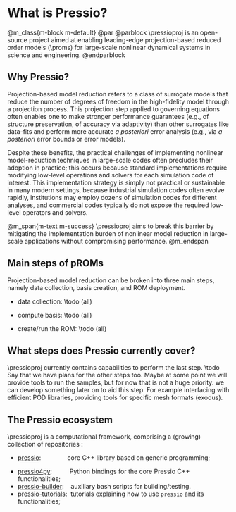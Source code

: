 
# What is Pressio?

@m_class{m-block m-default} @par
@parblock
\pressioproj is an open-source project aimed at enabling
leading-edge projection-based reduced order models (\proms)
for large-scale nonlinear dynamical systems in science and engineering.
@endparblock

## Why Pressio?
Projection-based model reduction refers to a class of surrogate models
that reduce the number of degrees
of freedom in the high-fidelity model through a projection process.
This projection step applied to governing equations often enables one
to make stronger performance guarantees
(e.g., of structure preservation, of accuracy via adaptivity) than other
surrogates like data-fits and perform more accurate *a posteriori*
error analysis (e.g., via *a posteriori* error bounds or error models).

Despite these benefits, the practical challenges of
implementing nonlinear model-reduction techniques in large-scale codes often
precludes their adoption in practice; this occurs because standard implementations
require modifying low-level operations and solvers for each simulation code of interest.
This implementation strategy is simply not practical or sustainable
in many modern settings, because industrial simulation codes often evolve rapidly,
institutions may employ dozens of simulation codes for different analyses,
and commercial codes typically do not expose the required low-level
operators and solvers.

@m_span{m-text m-success}
\pressioproj aims to break this barrier by mitigating the implementation burden of
nonlinear model reduction in large-scale applications without compromising performance.
@m_endspan

## Main steps of pROMs
Projection-based model reduction can be broken into three main steps,
namely data collection, basis creation, and ROM deployment.

- data collection: \todo (all)

- compute basis: \todo (all)

- create/run the ROM: \todo (all)

## What steps does Pressio currently cover?
\pressioproj currently contains capabilities to perform the last step.
\todo Say that we have plans for the other steps too.
Maybe at some point we will provide tools to run the samples,
but for now that is not a huge priority. we can develop something
later on to aid this step. For example interfacing with efficient
POD libraries, providing tools for specific mesh formats (exodus).


## The Pressio ecosystem
\pressioproj is a computational framework, comprising a (growing) collection of repositories :

* [pressio](https://github.com/Pressio/pressio): &emsp;&ensp;&emsp;&emsp;&ensp;core C++ library based on generic programming;
<!-- to support applications with arbitrary data types; -->
* [pressio4py](https://github.com/Pressio/pressio4py): &emsp;&emsp;&nbsp;&nbsp;Python bindings for the core Pressio C++ functionalities;
* [pressio-builder](https://github.com/Pressio/pressio-builder): &nbsp;&nbsp;&nbsp;auxiliary bash scripts for building/testing.
* [pressio-tutorials](https://github.com/Pressio/pressio-tutorials): &nbsp;tutorials explaining how to use `pressio` and its functionalities;
